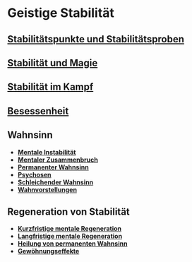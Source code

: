 # Geistige Stabilität

## [Stabilitätspunkte und Stabilitätsproben](Stabilitätspunkte_und_Stabilitätsproben.md)

## [Stabilität und Magie](Stabilität_und_Magie.md)

## [Stabilität im Kampf](Stabilität_im_Kampf.md)

## [Besessenheit](Besessenheit.md)

## Wahnsinn

- **[Mentale Instabilität](Wahnsinn/Mentale_Instabilität.md)**
- **[Mentaler Zusammenbruch](Wahnsinn/Mentaler_Zusammenbruch.md)**
- **[Permanenter Wahnsinn](Wahnsinn/Permanenter_Wahnsinn.md)**
- **[Psychosen](Wahnsinn/Psychosen.md)**
- **[Schleichender Wahnsinn](Wahnsinn/Schleichender_Wahnsinn.md)**
- **[Wahnvorstellungen](Wahnsinn/Wahnvorstellungen.md)**

## Regeneration von Stabilität

- **[Kurzfristige mentale Regeneration](Regeneration_von_Stabilität/Kurzfristige_mentale_Regeneration.md)**
- **[Langfristige mentale Regeneration](Regeneration_von_Stabilität/Langfristig_mentale_Regeneration.md)**
- **[Heilung von permanenten Wahnsinn](Regeneration_von_Stabilität/Heilung_von_permanenten_Wahnsinn.md)**
- **[Gewöhnungseffekte](Regeneration_von_Stabilität/Gewöhnungseffekte.md)**

